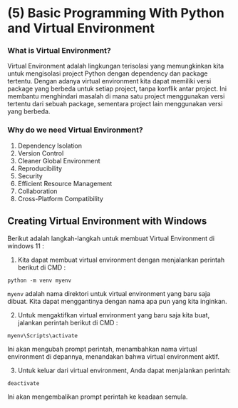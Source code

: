 # (5) Basic Programming With Python and Virtual Environment

### What is Virtual Environment?
Virtual Environment adalah lingkungan terisolasi yang memungkinkan kita untuk mengisolasi project Python dengan dependency dan package tertentu. Dengan adanya virtual environment kita dapat memiliki versi package yang berbeda untuk setiap project, tanpa konflik antar project. Ini membantu menghindari masalah di mana satu project menggunakan versi tertentu dari sebuah package, sementara project lain menggunakan versi yang berbeda.

### Why do we need Virtual Environment?
1. Dependency Isolation
2. Version Control
3. Cleaner Global Environment
4. Reproducibility
5. Security
6. Efficient Resource Management
7. Collaboration
8. Cross-Platform Compatibility

## Creating Virtual Environment with Windows
Berikut adalah langkah-langkah untuk membuat Virtual Environment di windows 11 :
1. Kita dapat membuat virtual environment dengan menjalankan perintah berikut di CMD :
```
python -m venv myenv
```
`myenv` adalah nama direktori untuk virtual environment yang baru saja dibuat. Kita dapat menggantinya dengan nama apa pun yang kita inginkan.

2. Untuk mengaktifkan virtual environment yang baru saja kita buat, jalankan perintah berikut di CMD :
```
myenv\Scripts\activate
```
Ini akan mengubah prompt perintah, menambahkan nama virtual environment di depannya, menandakan bahwa virtual environment aktif.

3. Untuk keluar dari virtual environment, Anda dapat menjalankan perintah:
```
deactivate
```
Ini akan mengembalikan prompt perintah ke keadaan semula.
